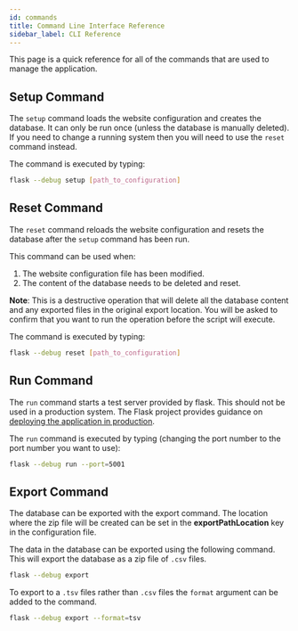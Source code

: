 ```yaml
---
id: commands
title: Command Line Interface Reference
sidebar_label: CLI Reference
---
```


This page is a quick reference for all of the commands that are used to manage the application.

## Setup Command

The `setup` command loads the website configuration and creates the database. It can only be run once (unless the database
is manually deleted). If you need to change a running system then you will need to use the `reset` command instead.

The command is executed by typing:

```bash
flask --debug setup [path_to_configuration]
```

## Reset Command

The `reset` command reloads the website configuration and resets the database after the `setup` command has been run.

This command can be used when:

1. The website configuration file has been modified.
1. The content of the database needs to be deleted and reset.

**Note**: This is a destructive operation that will delete all the database content and any exported files in the
original export location. You will be asked to confirm that you want to run the operation before the script will execute.

The command is executed by typing:

```bash
flask --debug reset [path_to_configuration]
```

## Run Command

The `run` command starts a test server provided by flask. This should not be used in a production system. The Flask
project provides guidance on [deploying the application in production](https://flask.palletsprojects.com/en/stable/deploying/).

The `run` command is executed by typing (changing the port number to the port number you want to use):

```bash
flask --debug run --port=5001
```

## Export Command

The database can be exported with the export command. The location where the zip file will be created can be set in the
**exportPathLocation** key in the configuration file.

The data in the database can be exported using the following command. This will export the database as a zip file of
`.csv` files.

```bash
flask --debug export
```

To export to a `.tsv` files rather than `.csv` files the `format` argument can be added to the command.

```bash
flask --debug export --format=tsv
```
